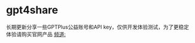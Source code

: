 # gpt4share

长期更新分享一些GPTPlus公益账号和API key，仅供开发体验测试，为了更稳定体验请购买官网产品
 [频道:](https://t.me/gpt4plusshare)
